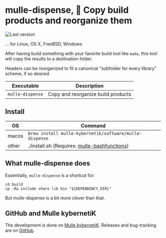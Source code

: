 # mulle-dispense, 🚰 Copy build products and reorganize them

![Last version](https://img.shields.io/github/tag/{{PUBLISHER}}/mulle-dispense.svg)

... for Linux, OS X, FreeBSD, Windows


After having build something with your favorite build tool like `make`,
this tool will copy the results to a destination folder.

Headers can be reorganized to fit a canonical "subfolder for every library"
scheme, if so desired.

Executable          | Description
--------------------|--------------------------------
`mulle-dispense`    | Copy and reorganize build products


## Install

OS    | Command
------|------------------------------------
macos | `brew install mulle-kybernetik/software/mulle-dispense`
other | ./install.sh  (Requires: [mulle-bashfunctions](https://github.com/mulle-nat/mulle-bashfunctions))


## What mulle-dispense does

Essentially, `mulle-dispense` is a shortcut for:

```
cd build
cp -Ra include share lib bin "${DEPENDENCY_DIR}"
```

But mulle-dispense is a bit more clever than that.


## GitHub and Mulle kybernetiK

The development is done on
[Mulle kybernetiK](https://www.mulle-kybernetik.com/software/git/mulle-dispense/master).
Releases and bug-tracking are on [GitHub](https://github.com/{{PUBLISHER}}/mulle-dispense).
